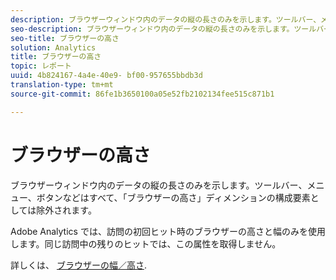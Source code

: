 ```yaml
---
description: ブラウザーウィンドウ内のデータの縦の長さのみを示します。ツールバー、メニュー、ボタンなどはすべて、「ブラウザーの高さ」ディメンションの構成要素としては除外されます。
seo-description: ブラウザーウィンドウ内のデータの縦の長さのみを示します。ツールバー、メニュー、ボタンなどはすべて、「ブラウザーの高さ」ディメンションの構成要素としては除外されます。
seo-title: ブラウザーの高さ
solution: Analytics
title: ブラウザーの高さ
topic: レポート
uuid: 4b824167-4a4e-40e9- bf00-957655bbdb3d
translation-type: tm+mt
source-git-commit: 86fe1b3650100a05e52fb2102134fee515c871b1

---
```



# ブラウザーの高さ

ブラウザーウィンドウ内のデータの縦の長さのみを示します。ツールバー、メニュー、ボタンなどはすべて、「ブラウザーの高さ」ディメンションの構成要素としては除外されます。

Adobe Analytics では、訪問の初回ヒット時のブラウザーの高さと幅のみを使用します。同じ訪問中の残りのヒットでは、この属性を取得しません。

詳しくは、 [ブラウザーの幅／高さ](../../../components/c-variables/dimensionslist/browser-width.md#concept_5354E211256B40C1B47599FCC48ABA18).
